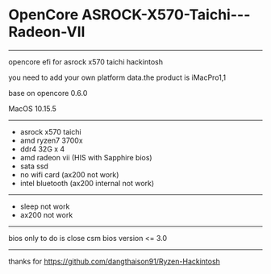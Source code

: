 # OpenCore ASROCK-X570-Taichi---Radeon-VII

----

opencore efi for asrock x570 taichi hackintosh

you need to add your own platform data.the product is iMacPro1,1

base on opencore 0.6.0

MacOS 10.15.5

----
+ asrock x570 taichi
+ amd ryzen7 3700x
+ ddr4 32G x 4
+ amd radeon vii (HIS with Sapphire bios)
+ sata ssd
+ no wifi card (ax200 not work)
+ intel bluetooth (ax200 internal not work)

----
+ sleep not work
+ ax200 not work

----
bios only to do is close csm
bios version <= 3.0

----

thanks for https://github.com/dangthaison91/Ryzen-Hackintosh
